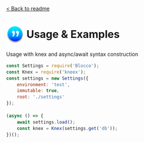 [ < Back to readme](../readme.md)

# <img src="../images/logo-xs-w.png" style="vertical-align:middle" /> Usage & Examples
Usage with knex and async/await syntax construction
```javascript
const Settings = require('Blocco');
const Knex = require('kneex');
const settings = new Settings({
    environment: 'test',
    immutable: true,
    root: './settings'
});

(async () => {
    await settings.load();
    const knex = Knex(settings.get('db'));
})();
```
